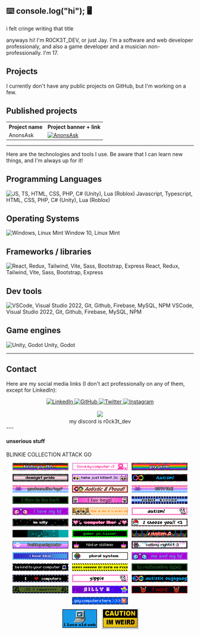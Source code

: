 ## ⌨️ console.log("hi"); 🖥️

i felt cringe writing that title

anyways hi! I'm R0CK3T_DEV, or just Jay. I'm a software and web developer professionaly, and also a game developer and a musician non-professionally. I'm 17.

## Projects

I currently don't have any public projects on GitHub, but I'm working on a few.

## Published projects

<table>
    <tr>
        <th>Project name</th>
        <th>Project banner + link</th>
    </tr>
    <tr>
        <td>AnonsAsk</td>
        <td>
            <a href="https://anonsask.a0001.net/">
                <img alt="AnonsAsk" src="http://anonsask.a0001.net/cdn/JskFNkd3hrRhFwHR.png"/>
            </a>
        </td>
    </tr>
</table>

---

Here are the technologies and tools I use. Be aware that I can learn new things, and I'm always up for it!

## Programming Languages

![JS, TS, HTML, CSS, PHP, C# (Unity), Lua (Roblox)](https://skillicons.dev/icons?i=javascript,typescript,html,css,php,cs,robloxstudio,lua)
Javascript, Typescript, HTML, CSS, PHP, C# (Unity), Lua (Roblox)

## Operating Systems

![Windows, Linux Mint](https://skillicons.dev/icons?i=windows,mint)
Window 10, Linux Mint

## Frameworks / libraries

![React, Redux, Tailwind, Vite, Sass, Bootstrap, Express](https://skillicons.dev/icons?i=react,redux,tailwindcss,vite,sass,bootstrap,express)
React, Redux, Tailwind, Vite, Sass, Bootstrap, Express

## Dev tools

![VSCode, Visual Studio 2022, Git, Github, Firebase, MySQL, NPM](https://skillicons.dev/icons?i=vscode,visualstudio,git,github,firebase,mysql,npm)
VSCode, Visual Studio 2022, Git, Github, Firebase, MySQL, NPM

## Game engines

![Unity, Godot](https://skillicons.dev/icons?i=unity,godot)
Unity, Godot

---

## Contact

Here are my social media links (I don't act professionally on any of them, except for LinkedIn):

<div align="center">
    <a href="https://">
        <img alt="LinkedIn" src="https://skillicons.dev/icons?i=linkedin"/>
    </a>
    <a href="https://github.com/R0CK3T-DEV">
        <img alt="GitHub" src="https://skillicons.dev/icons?i=github"/>
    </a>
    <a href="https://x.com/R0CK3T_DEV">
        <img alt="Twitter" src="https://skillicons.dev/icons?i=twitter"/>
    </a>
    <a href="https://">
        <img alt="Instagram" src="https://skillicons.dev/icons?i=instagram"/>
    </a>
</div>

<br/>

<div align="center">
    <img src="https://skillicons.dev/icons?i=discord"/>
    <br/>
    my discord is r0ck3t_dev
</div>
---

#### unserious stuff

BLINKIE COLLECTION ATTACK GO

<div style="display: flex; justify-content: center; max-width: 100%; flex-wrap: wrap; gap: 10px;">
    <img alt="blinkie" src="./blinkies/0014-pride.gif"/>
    <img alt="blinkie" src="./blinkies/0061-pinkcomputer.gif"/>
    <img alt="blinkie" src="./blinkies/0073-gay.gif"/>
    <img alt="blinkie" src="./blinkies/0076-demigirl.gif"/>
    <img alt="blinkie" src="./blinkies/0093-cats.gif"/>
    <img alt="blinkie" src="./blinkies/0113-autism.gif"/>
    <img alt="blinkie" src="./blinkies/0137-catgender.gif"/>
    <img alt="blinkie" src="./blinkies/autistic.gif"/>
    <img alt="blinkie" src="./blinkies/blinkiesCafe-1Q.gif"/>
    <img alt="blinkie" src="./blinkies/blinkiesCafe-32.gif"/>
    <img alt="blinkie" src="./blinkies/blinkiesCafe-9W.gif"/>
    <img alt="blinkie" src="./blinkies/blinkiesCafe-ac.gif"/>
    <img alt="blinkie" src="./blinkies/blinkiesCafe-aH.gif"/>
    <img alt="blinkie" src="./blinkies/blinkiesCafe-BD.gif"/>
    <img alt="blinkie" src="./blinkies/blinkiesCafe-bq.gif"/>
    <img alt="blinkie" src="./blinkies/blinkiesCafe-bx.gif"/>
    <img alt="blinkie" src="./blinkies/blinkiesCafe-cX.gif"/>
    <img alt="blinkie" src="./blinkies/blinkiesCafe-Dh.gif"/>
    <img alt="blinkie" src="./blinkies/blinkiesCafe-dx.gif"/>
    <img alt="blinkie" src="./blinkies/blinkiesCafe-GZ.gif"/>
    <img alt="blinkie" src="./blinkies/blinkiesCafe-hg.gif"/>
    <img alt="blinkie" src="./blinkies/blinkiesCafe-nK.gif"/>
    <img alt="blinkie" src="./blinkies/blinkiesCafe-NS.gif"/>
    <img alt="blinkie" src="./blinkies/blinkiesCafe-Pr.gif"/>
    <img alt="blinkie" src="./blinkies/blinkiesCafe-Rv.gif"/>
    <img alt="blinkie" src="./blinkies/blinkiesCafe-t5.gif"/>
    <img alt="blinkie" src="./blinkies/blinkiesCafe-tF.gif"/>
    <img alt="blinkie" src="./blinkies/blinkiesCafe-Tl.gif"/>
    <img alt="blinkie" src="./blinkies/blinkiesCafe-UI.gif"/>
    <img alt="blinkie" src="./blinkies/blinkiesCafe-vg.gif"/>
    <img alt="blinkie" src="./blinkies/blinkiesCafe-wl.gif"/>
    <img alt="blinkie" src="./blinkies/blinkiesCafe-xf.gif"/>
    <img alt="blinkie" src="./blinkies/blinkiesCafe-YC.gif"/>
    <img alt="blinkie" src="./blinkies/blinkiesCafe-Z5.gif"/>
    <img alt="blinkie" src="./blinkies/blinkiesCafe-zf.gif"/>
    <img alt="blinkie" src="./blinkies/h4.gif"/>
    <img alt="blinkie" src="./blinkies/tumblr_9c2a8b4d76d8c13f5d686def2f631d89_5329e3dd_1280.webp"/>
</div>

<div style="display: flex; justify-content: center; max-width: 100%; flex-wrap: wrap; gap: 10px; margin-top: 10px;">
    <img alt="blinkie" src="./blinkies/tumblr_b5d6794f95be310ae2f8506a1f2eec12_75dc3578_100.png"/>
    <img alt="blinkie" src="./blinkies/tumblr_pofep92i1H1y8ua8do8_100.png"/>
</div>
